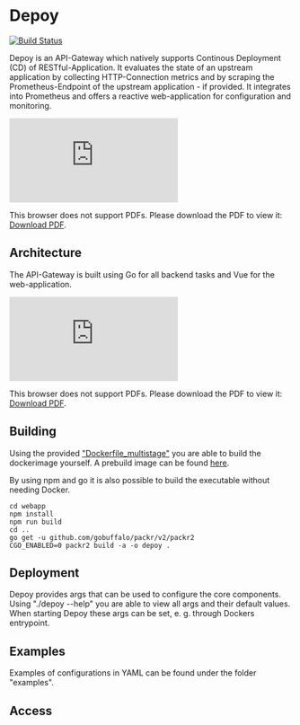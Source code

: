 # Depoy

[![Build Status](https://travis-ci.com/rgumi/depoy.svg?branch=master)](https://travis-ci.com/rgumi/depoy)

Depoy is an API-Gateway which natively supports Continous Deployment (CD) of RESTful-Application. It evaluates the state of an upstream application by collecting HTTP-Connection metrics and by scraping the Prometheus-Endpoint of the upstream application - if provided. It integrates into Prometheus and offers a reactive web-application for configuration and monitoring.

<object data="https://github.com/rgumi/depoy/raw/master/images/APIGatewayOverview.pdf" type="application/pdf" width="700px" height="700px">
    <embed src="https://github.com/rgumi/depoy/raw/master/images/APIGatewayOverview.pdf">
        <p>This browser does not support PDFs. Please download the PDF to view it: <a href="https://github.com/rgumi/depoy/raw/master/images/APIGatewayOverview.pdf">Download PDF</a>.</p>
    </embed>
</object>

## Architecture

The API-Gateway is built using Go for all backend tasks and Vue for the web-application.

<object data="https://github.com/rgumi/depoy/raw/master/images/OverviewDiagram.pdf" type="application/pdf" width="700px" height="700px">
    <embed src="https://github.com/rgumi/depoy/raw/master/images/OverviewDiagram.pdf">
        <p>This browser does not support PDFs. Please download the PDF to view it: <a href="https://github.com/rgumi/depoy/raw/master/images/OverviewDiagram.pdf">Download PDF</a>.</p>
    </embed>
</object>


## Building

Using the provided ["Dockerfile_multistage"](Dockerfile_multistage) you are able to build the dockerimage yourself. A prebuild image can be found [here](https://hub.docker.com/repository/docker/rgummich/depoy).

By using npm and go it is also possible to build the executable without needing Docker.

```lang-bash
cd webapp
npm install
npm run build
cd ..
go get -u github.com/gobuffalo/packr/v2/packr2
CGO_ENABLED=0 packr2 build -a -o depoy .
```

## Deployment

Depoy provides args that can be used to configure the core components. Using "./depoy --help" you are able to view all args and their default values.
When starting Depoy these args can be set, e. g. through Dockers entrypoint.

## Examples

Examples of configurations in YAML can be found under the folder "examples".

## Access 